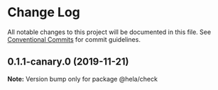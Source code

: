 # Change Log

All notable changes to this project will be documented in this file.
See [Conventional Commits](https://conventionalcommits.org) for commit guidelines.

## 0.1.1-canary.0 (2019-11-21)

**Note:** Version bump only for package @hela/check
